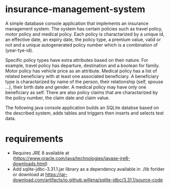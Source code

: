 # insurance-management-system
A simple database console application that implements an insurance management system. The system has certain policies such as travel policy, motor policy and medical policy.
Each policy is charactarized by a unique id, an effective date, an expiry date, the policy type, a premium value, valid or not and a unique autogenerated policy number which is a combination of (year-tye-id).

Specific policy types have extra attributes based on their nature. For example, travel policy has departure, destination and a boolean for family. Motor policy has vehicle price as an attribute. Medical 
policy has a list of related beneficiary with at least one associated beneficiary.
A beneficiary type is charactarized by name of the person, their relationship (self, spouse ...), their birth date and gender. A medical policy may have only one beneficiary as self. There are also policy claims that are charactarized by the policy number, the claim date and claim value.

The following java console application builds an SQLite databse based on the described system, adds tables and triggers then inserts and selects test data.

# requirements
* Requires JRE 8 available at (https://www.oracle.com/java/technologies/javase-jre8-downloads.html) 
* Add sqlite-jdbc-3.31.1.jar library as a dependency available in ./lib forlder or download at https://jar-download.com/artifacts/io.github.willena/sqlite-jdbc/3.31.1/source-code
